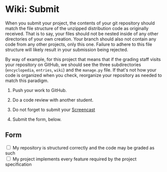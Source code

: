 # Wiki: Submit

When you submit your project, the contents of your git repository should match the file structure of the unzipped distribution code as originally received. That is to say, your files should not be nested inside of any other directories of your own creation. Your branch should also not contain any code from any other projects, only this one. Failure to adhere to this file structure will likely result in your submission being rejected.

By way of example, for this project that means that if the grading staff visits your repository on GitHub, we should see the three subdirectories (`encyclopedia`, `entries`, `wiki`) and the `manage.py` file. If that's not how your code is organized when you check, reorganize your repository as needed to match this paradigm.

1. Push your work to GitHub.

2. Do a code review with another student.

3. Do not forget to submit your [Screencast](../screencast)

4. Submit the form, below.


## Form

<div class="form-check">
  <input name="form[may_be_graded]" class="form-check-input" type="checkbox" value="yes" id="check1">
  <label class="form-check-label" for="check1">
    My repository is structured correctly and the code may be graded as such
  </label>
</div>

<div class="form-check">
  <input name="form[implements_specs]" class="form-check-input" type="checkbox" value="yes" id="check2">
  <label class="form-check-label" for="check2">
    My project implements every feature required by the project specification
  </label>
</div>

